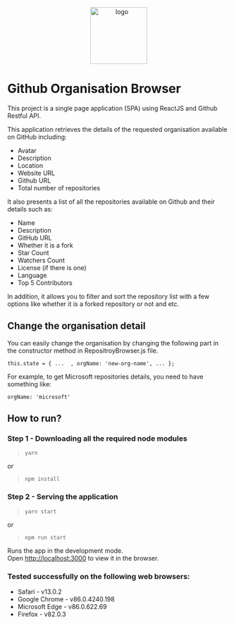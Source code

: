<p align="center">
    <img src="https://raw.githubusercontent.com/PuriaGithub/github-organisation-browser/master/public/logo192.png" width="129" alt="logo">
</p>


# Github Organisation Browser

This project is a single page application (SPA) using ReactJS and Github Restful API.

This application retrieves the details of the requested organisation available on GitHub including:

* Avatar
* Description
* Location
* Website URL
* Github URL
* Total number of repositories  

It also presents a list of all the repositories available on Github and their details such as:
* Name
* Description
* GitHub URL
* Whether it is a fork
* Star Count
* Watchers Count
* License (if there is one)
* Language
* Top 5 Contributors

In addition, it allows you to filter and sort the repository list with a few options like whether it is a forked repository or not and etc.

## Change the organisation detail

You can easily change the organisation by changing the following part in the constructor method in RepositroyBrowser.js file.

`this.state = { ...  , orgName: 'new-org-name', ... };`

For example, to get Microsoft repositories details, you need to have something like:

`orgName: 'microsoft'`


## How to run?

### Step 1 - Downloading all the required node modules

> `yarn`

or

> `npm install`


### Step 2 - Serving the application

> `yarn start`

or

> `npm run start`

Runs the app in the development mode.\
Open [http://localhost:3000](http://localhost:3000) to view it in the browser.

### Tested successfully on the following web browsers:
* Safari - v13.0.2
* Google Chrome - v86.0.4240.198 
* Microsoft Edge - v86.0.622.69 
* Firefox - v82.0.3


